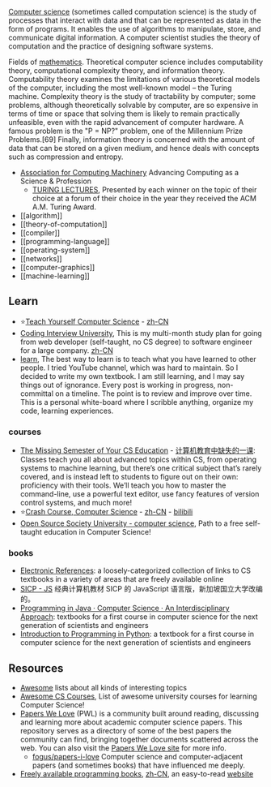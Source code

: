 [Computer science](https://en.wikipedia.org/wiki/Computer_science) (sometimes called computation science) is the study of processes that interact with data and that can be represented as data in the form of programs. It enables the use of algorithms to manipulate, store, and communicate digital information. A computer scientist studies the theory of computation and the practice of designing software systems.  

Fields of [mathematics](https://en.wikipedia.org/wiki/Mathematics). Theoretical computer science includes computability theory, computational complexity theory, and information theory. Computability theory examines the limitations of various theoretical models of the computer, including the most well-known model – the Turing machine. Complexity theory is the study of tractability by computer; some problems, although theoretically solvable by computer, are so expensive in terms of time or space that solving them is likely to remain practically unfeasible, even with the rapid advancement of computer hardware. A famous problem is the "P = NP?" problem, one of the Millennium Prize Problems.[69] Finally, information theory is concerned with the amount of data that can be stored on a given medium, and hence deals with concepts such as compression and entropy.


- [Association for Computing Machinery](https://www.acm.org/) Advancing Computing as a Science & Profession
  - [TURING LECTURES](https://amturing.acm.org/lectures.cfm), Presented by each winner on the topic of their choice at a forum of their choice in the year they received the ACM A.M. Turing Award.
- [[algorithm]]
- [[theory-of-computation]]
- [[compiler]]
- [[programming-language]]
- [[operating-system]]
- [[networks]]
- [[computer-graphics]]
- [[machine-learning]]



## Learn
- :star:[Teach Yourself Computer Science](https://teachyourselfcs.com/) - [zh-CN](https://github.com/keithnull/TeachYourselfCS-CN/blob/master/TeachYourselfCS-CN.md)
- [Coding Interview University](https://github.com/jwasham/coding-interview-university), This is my multi-month study plan for going from web developer (self-taught, no CS degree) to software engineer for a large company. [zh-CN](https://github.com/jwasham/coding-interview-university/blob/main/translations/README-cn.md)
- [learn](https://github.com/gyuho/learn), The best way to learn is to teach what you have learned to other people. I tried YouTube channel, which was hard to maintain. So I decided to write my own textbook. I am still learning, and I may say things out of ignorance. Every post is working in progress, non-committal on a timeline. The point is to review and improve over time. This is a personal white-board where I scribble anything, organize my code, learning experiences.

### courses
- [The Missing Semester of Your CS Education](https://missing.csail.mit.edu/) - [计算机教育中缺失的一课](https://missing-semester-cn.github.io/): Classes teach you all about advanced topics within CS, from operating systems to machine learning, but there’s one critical subject that’s rarely covered, and is instead left to students to figure out on their own: proficiency with their tools. We’ll teach you how to master the command-line, use a powerful text editor, use fancy features of version control systems, and much more!
- :star:[Crash Course, Computer Science](https://www.youtube.com/playlist?list=PL8dPuuaLjXtNlUrzyH5r6jN9ulIgZBpdo) - [zh-CN](https://github.com/1c7/crash-course-computer-science-chinese) - [bilibili](https://www.bilibili.com/video/av21376839/)
- [Open Source Society University - computer science](https://github.com/ossu/computer-science), Path to a free self-taught education in Computer Science!

### books
- [Electronic References](https://csgordon.github.io/books.html): a loosely-categorized collection of links to CS textbooks in a variety of areas that are freely available online
- [SICP - JS](https://sicp.comp.nus.edu.sg/) 经典计算机教材 SICP 的 JavaScript 语言版，新加坡国立大学改编的。
- [Programming in Java · Computer Science · An Interdisciplinary Approach](https://introcs.cs.princeton.edu/java/home/): textbooks for a first course in computer science for the next generation of scientists and engineers
- [Introduction to Programming in Python](https://introcs.cs.princeton.edu/python/home/): a textbook for a first course in computer science for the next generation of scientists and engineers



## Resources
- [Awesome](https://github.com/sindresorhus/awesome) lists about all kinds of interesting topics
- [Awesome CS Courses](https://github.com/prakhar1989/awesome-courses), List of awesome university courses for learning Computer Science!
- [Papers We Love](https://github.com/papers-we-love/papers-we-love) (PWL) is a community built around reading, discussing and learning more about academic computer science papers. This repository serves as a directory of some of the best papers the community can find, bringing together documents scattered across the web. You can also visit the [Papers We Love site](http://paperswelove.org/) for more info.
  - [fogus/papers-i-love](https://github.com/fogus/papers-i-love) Computer science and computer-adjacent papers (and sometimes books) that have influenced me deeply.
- [Freely available programming books](https://github.com/EbookFoundation/free-programming-books), [zh-CN](https://github.com/EbookFoundation/free-programming-books/blob/master/free-programming-books-zh.md), an easy-to-read [website](https://ebookfoundation.github.io/)
